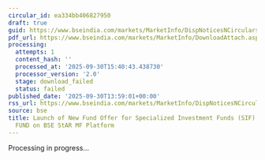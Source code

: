 ```yaml
---
circular_id: ea334bb406827950
draft: true
guid: https://www.bseindia.com/markets/MarketInfo/DispNoticesNCirculars.aspx?Noticeid={0F07C604-BC3E-40BA-B5F4-52E2FD8F7A9C}&noticeno=20250930-70&dt=09/30/2025&icount=70&totcount=104&flag=0
pdf_url: https://www.bseindia.com/markets/MarketInfo/DownloadAttach.aspx?id=20250930-70&attachedId=
processing:
  attempts: 1
  content_hash: ''
  processed_at: '2025-09-30T15:40:43.438730'
  processor_version: '2.0'
  stage: download_failed
  status: failed
published_date: '2025-09-30T13:59:01+00:00'
rss_url: https://www.bseindia.com/markets/MarketInfo/DispNoticesNCirculars.aspx?Noticeid={0F07C604-BC3E-40BA-B5F4-52E2FD8F7A9C}&noticeno=20250930-70&dt=09/30/2025&icount=70&totcount=104&flag=0
source: bse
title: Launch of New Fund Offer for Specialized Investment Funds (SIF) of SBI MUTUAL
  FUND on BSE StAR MF Platform
---
```


Processing in progress...